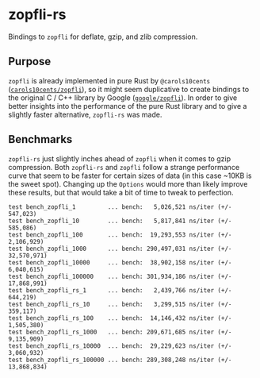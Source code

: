 # zopfli-rs

Bindings to `zopfli` for deflate, gzip, and zlib compression.

## Purpose

`zopfli` is already implemented in pure Rust by `@carols10cents`
([`carols10cents/zopfli`][carols10cents/zopfli]), so it might seem duplicative
to create bindings to the original C / C++ library by Google
([`google/zopfli`][google/zopfli]). In order to give better insights into the
performance of the pure Rust library and to give a slightly faster alternative,
`zopfli-rs` was made.

## Benchmarks

`zopfli-rs` just slightly inches ahead of `zopfli` when it comes to gzip
compression. Both `zopfli-rs` and `zopfli` follow a strange performance curve
that seem to be faster for certain sizes of data (in this case ~10KB is the
sweet spot). Changing up the `Options` would more than likely improve these
results, but that would take a bit of time to tweak to perfection.

```
test bench_zopfli_1         ... bench:   5,026,521 ns/iter (+/- 547,023)
test bench_zopfli_10        ... bench:   5,817,841 ns/iter (+/- 585,086)
test bench_zopfli_100       ... bench:  19,293,553 ns/iter (+/- 2,106,929)
test bench_zopfli_1000      ... bench: 290,497,031 ns/iter (+/- 32,570,971)
test bench_zopfli_10000     ... bench:  38,902,158 ns/iter (+/- 6,040,615)
test bench_zopfli_100000    ... bench: 301,934,186 ns/iter (+/- 17,868,991)
test bench_zopfli_rs_1      ... bench:   2,439,766 ns/iter (+/- 644,219)
test bench_zopfli_rs_10     ... bench:   3,299,515 ns/iter (+/- 359,117)
test bench_zopfli_rs_100    ... bench:  14,146,432 ns/iter (+/- 1,505,380)
test bench_zopfli_rs_1000   ... bench: 209,671,685 ns/iter (+/- 9,135,909)
test bench_zopfli_rs_10000  ... bench:  29,229,623 ns/iter (+/- 3,060,932)
test bench_zopfli_rs_100000 ... bench: 289,308,248 ns/iter (+/- 13,868,834)
```

[carols10cents/zopfli]: https://github.com/carols10cents/zopfli
[google/zopfli]: https://github.com/google/zopfli
